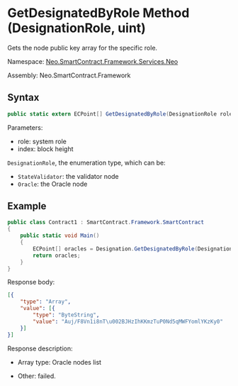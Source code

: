 # GetDesignatedByRole Method (DesignationRole, uint)

Gets the node public key array for the specific role.

Namespace: [Neo.SmartContract.Framework.Services.Neo](../../neo.md)

Assembly: Neo.SmartContract.Framework

## Syntax

```c#
public static extern ECPoint[] GetDesignatedByRole(DesignationRole role, uint index);
```

Parameters:

- role: system role
- index: block height

`DesignationRole`, the enumeration type, which can be:

- `StateValidator`: the validator node
- `Oracle`: the Oracle node

## Example

```c#
public class Contract1 : SmartContract.Framework.SmartContract
{
    public static void Main()
    {
        ECPoint[] oracles = Designation.GetDesignatedByRole(DesignationRole.Oracle, 1000);
        return oracles;
    }
}
```

Response body:

```json
[{
	"type": "Array",
	"value": [{
		"type": "ByteString",
		"value": "Auj/F8Vn1i8nT\u002BJHzIhKKmzTuP0Nd5qMWFYomlYKzKy0"
	}]
}]
```

Response description:

- Array type: Oracle nodes list

- Other: failed.


